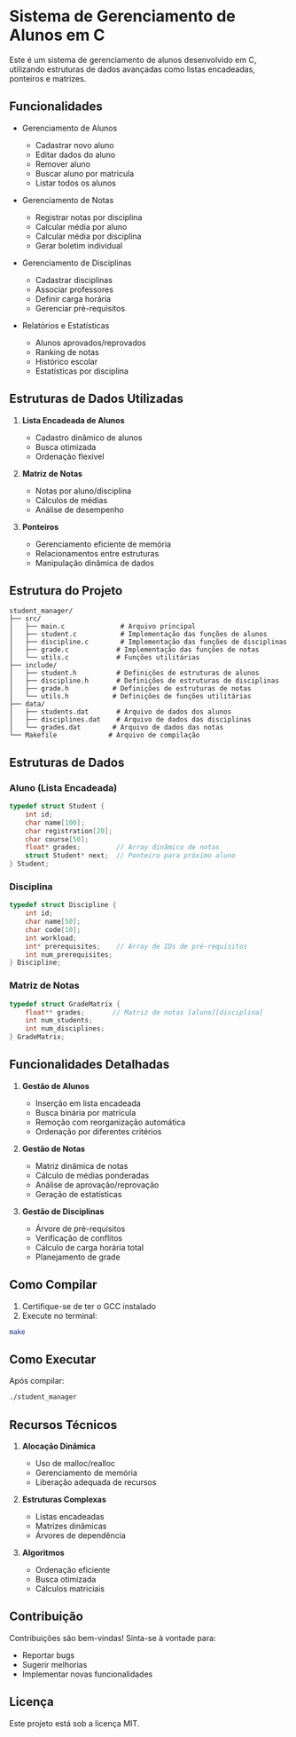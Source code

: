 # Sistema de Gerenciamento de Alunos em C

Este é um sistema de gerenciamento de alunos desenvolvido em C, utilizando estruturas de dados avançadas como listas encadeadas, ponteiros e matrizes.

## Funcionalidades

- Gerenciamento de Alunos
  - Cadastrar novo aluno
  - Editar dados do aluno
  - Remover aluno
  - Buscar aluno por matrícula
  - Listar todos os alunos

- Gerenciamento de Notas
  - Registrar notas por disciplina
  - Calcular média por aluno
  - Calcular média por disciplina
  - Gerar boletim individual

- Gerenciamento de Disciplinas
  - Cadastrar disciplinas
  - Associar professores
  - Definir carga horária
  - Gerenciar pré-requisitos

- Relatórios e Estatísticas
  - Alunos aprovados/reprovados
  - Ranking de notas
  - Histórico escolar
  - Estatísticas por disciplina

## Estruturas de Dados Utilizadas

1. **Lista Encadeada de Alunos**
   - Cadastro dinâmico de alunos
   - Busca otimizada
   - Ordenação flexível

2. **Matriz de Notas**
   - Notas por aluno/disciplina
   - Cálculos de médias
   - Análise de desempenho

3. **Ponteiros**
   - Gerenciamento eficiente de memória
   - Relacionamentos entre estruturas
   - Manipulação dinâmica de dados

## Estrutura do Projeto

```
student_manager/
├── src/
│   ├── main.c              # Arquivo principal
│   ├── student.c           # Implementação das funções de alunos
│   ├── discipline.c        # Implementação das funções de disciplinas
│   ├── grade.c            # Implementação das funções de notas
│   └── utils.c            # Funções utilitárias
├── include/
│   ├── student.h          # Definições de estruturas de alunos
│   ├── discipline.h       # Definições de estruturas de disciplinas
│   ├── grade.h           # Definições de estruturas de notas
│   └── utils.h           # Definições de funções utilitárias
├── data/
│   ├── students.dat       # Arquivo de dados dos alunos
│   ├── disciplines.dat    # Arquivo de dados das disciplinas
│   └── grades.dat        # Arquivo de dados das notas
└── Makefile             # Arquivo de compilação
```

## Estruturas de Dados

### Aluno (Lista Encadeada)
```c
typedef struct Student {
    int id;
    char name[100];
    char registration[20];
    char course[50];
    float* grades;         // Array dinâmico de notas
    struct Student* next;  // Ponteiro para próximo aluno
} Student;
```

### Disciplina
```c
typedef struct Discipline {
    int id;
    char name[50];
    char code[10];
    int workload;
    int* prerequisites;    // Array de IDs de pré-requisitos
    int num_prerequisites;
} Discipline;
```

### Matriz de Notas
```c
typedef struct GradeMatrix {
    float** grades;       // Matriz de notas [aluno][disciplina]
    int num_students;
    int num_disciplines;
} GradeMatrix;
```

## Funcionalidades Detalhadas

1. **Gestão de Alunos**
   - Inserção em lista encadeada
   - Busca binária por matrícula
   - Remoção com reorganização automática
   - Ordenação por diferentes critérios

2. **Gestão de Notas**
   - Matriz dinâmica de notas
   - Cálculo de médias ponderadas
   - Análise de aprovação/reprovação
   - Geração de estatísticas

3. **Gestão de Disciplinas**
   - Árvore de pré-requisitos
   - Verificação de conflitos
   - Cálculo de carga horária total
   - Planejamento de grade

## Como Compilar

1. Certifique-se de ter o GCC instalado
2. Execute no terminal:
```bash
make
```

## Como Executar

Após compilar:
```bash
./student_manager
```

## Recursos Técnicos

1. **Alocação Dinâmica**
   - Uso de malloc/realloc
   - Gerenciamento de memória
   - Liberação adequada de recursos

2. **Estruturas Complexas**
   - Listas encadeadas
   - Matrizes dinâmicas
   - Árvores de dependência

3. **Algoritmos**
   - Ordenação eficiente
   - Busca otimizada
   - Cálculos matriciais

## Contribuição

Contribuições são bem-vindas! Sinta-se à vontade para:
- Reportar bugs
- Sugerir melhorias
- Implementar novas funcionalidades

## Licença

Este projeto está sob a licença MIT. 